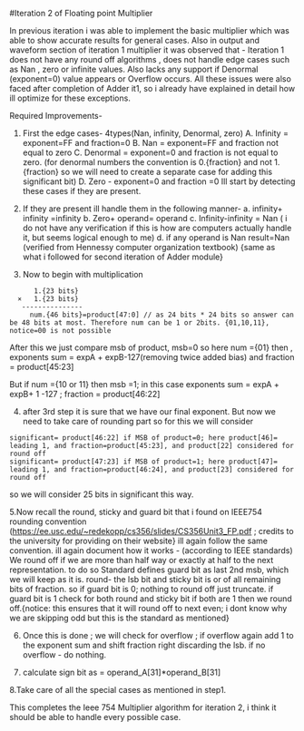#Iteration 2 of Floating point Multiplier 

In previous iteration i was able to implement the basic multiplier which was able to show accurate results for general cases.
Also in output and waveform section of iteration 1 multiplier it was observed that - Iteration 1 does not have any round off algorithms , does not handle edge cases such as Nan , zero or infinite values. Also lacks any support if Denormal (exponent=0) value appears or Overflow occurs. All these issues were also faced after completion of Adder it1, so i already have explained in detail how ill optimize for these exceptions.

Required Improvements-
1. First the edge cases- 4types(Nan, infinity, Denormal, zero) A. Infinity = exponent=FF and fraction=0   B. Nan = exponent=FF and fraction not equal to zero C. Denormal = exponent=0 and fraction is not equal to zero. (for denormal numbers the convention is 0.{fraction} and not 1.{fraction} so we will need to create a separate case for adding this significant bit)
D. Zero - exponent=0 and fraction =0 Ill start by detecting these cases if they are present. 

2. If they are present ill handle them in the following manner- a. infinity+ infinity =infinity b. Zero+ operand= operand c. Infinity-infinity = Nan ( i do not have any verification if this is how are computers actually handle it, but seems logical enough to me) d. if any operand is Nan result=Nan (verified from Hennessy computer organization textbook) {same as what i followed for second iteration of Adder module}

3. Now to begin with multiplication 
```
      1.{23 bits}
  ×   1.{23 bits}
   ---------------
     num.{46 bits}=product[47:0] // as 24 bits * 24 bits so answer can be 48 bits at most. Therefore num can be 1 or 2bits. {01,10,11}, notice=00 is not possible 
```

After this we just compare msb of product, msb=0  so here num ={01} then , exponents sum = expA + expB-127(removing twice added bias) and fraction = product[45:23]

But if num ={10 or 11} then msb =1; in this case exponents sum = expA + expB+ 1 -127 ; fraction = product[46:22]

4. after 3rd step it is sure that we have our final exponent. But now we need to take care of rounding part so for this we will consider 
```
significant= product[46:22] if MSB of product=0; here product[46]= leading 1, and fraction=product[45:23], and product[22] considered for round off
significant= product[47:23] if MSB of product=1; here product[47]= leading 1, and fraction=product[46:24], and product[23] considered for round off
```
so we will consider 25 bits in significant this way.

5.Now recall the round, sticky and guard bit that i found on IEEE754 rounding convention (https://ee.usc.edu/~redekopp/cs356/slides/CS356Unit3_FP.pdf  ; credits to the university for providing on their website} ill again follow the same convention.
ill again document how it works - (according to IEEE standards)
We round off if we are more than half way or exactly at half to the next representation.
to do so Standard defines guard bit as last 2nd msb, which we will keep as it is. round- the lsb bit and sticky bit is or of all remaining bits of fraction.
so if guard bit is 0; nothing to round off just truncate.
if guard bit is 1 check for both round and sticky bit if both are 1 then we round off.{notice: this ensures that it will round off to next even; i dont know why we are skipping odd but this is the standard as mentioned}  

6. Once this is done ; we will check for overflow ; if overflow again add 1 to the exponent sum and shift fraction right discarding the lsb.
if no overflow - do nothing.

7. calculate sign bit as = operand_A[31]*operand_B[31]

8.Take care of all the special cases as mentioned in step1.


This completes the  Ieee 754 Multiplier algorithm for iteration 2, i think it should be able to handle every possible case. 
 
